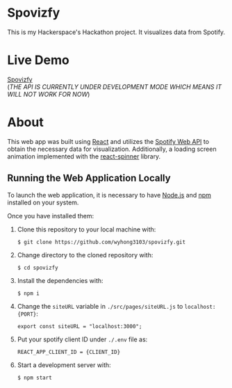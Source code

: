 # Spovizfy

This is my Hackerspace's Hackathon project. It visualizes data from Spotify.

# Live Demo

[Spovizfy](https://spovizfy.netlify.app/) 
<br>
(*THE API IS CURRENTLY UNDER DEVELOPMENT MODE WHICH MEANS IT WILL NOT WORK FOR NOW*)


# About

This web app was built using [React](https://github.com/facebook/react) and utilizes the [Spotify Web API](https://developer.spotify.com/documentation/web-api) to obtain the necessary data for visualization. Additionally, a loading screen animation implemented with the [react-spinner](https://github.com/davidhu2000/react-spinners) library.

## Running the Web Application Locally

To launch the web application, it is necessary to have <a href="http://nodejs.org/" target="_blank">Node.js</a> and <a href="https://npmjs.com/" target="_blank">npm</a> installed on your system.

Once you have installed them: 

1. Clone this repository to your local machine with:

	`$ git clone https://github.com/wyhong3103/spovizfy.git`

2. Change directory to the cloned repository with:

	`$ cd spovizfy`

3. Install the dependencies with:

	`$ npm i`

4. Change the `siteURL` variable in `./src/pages/siteURL.js` to `localhost:{PORT}`:

	`export const siteURL = "localhost:3000";`

5. Put your spotify client ID under `./.env` file as:

	`REACT_APP_CLIENT_ID = {CLIENT_ID}`

6. Start a development server with:

	`$ npm start`